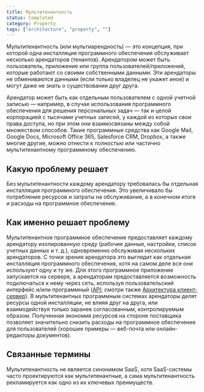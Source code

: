 ```yaml
---
title: Мультитенантность
status: Completed
category: Property
tags: ["architecture", "property", ""]
---
```


Мультитенантность (или мультиарендность) — это концепция, при которой одна инсталляция программного обеспечения обслуживает несколько арендаторов (тенантов).
Арендатором может быть пользователь, приложение или группа пользователей/приложений, которые работают со своими собственными данными.
Эти арендаторы не обмениваются данными (если только владелец не укажет иное) и могут даже не знать о существовании друг друга.

Арендатор может быть как отдельным пользователем с одной учетной записью — например, в случае использования программного обеспечения 
для решения персональных задач — так и целой корпорацией с тысячами учетных записей, у каждой из которых свои права доступа,
но при этом они взаимосвязаны между собой множеством способов. 
Такие программные средства как Google Mail, Google Docs, Microsoft Office 365, Salesforce CRM, Dropbox, а также многие другие,
можно отнести к полностью или частично мультитенантному программному обеспечению.

## Какую проблему решает

Без мультитенантности каждому арендатору требовалась бы отдельная инсталляция программного обеспечения.
Это увеличивало бы потребление ресурсов и затраты на обслуживание, а в конечном итоге и расходы на программное обеспечение.

## Как именно решает проблему

Мультитенантное программное обеспечение предоставляет каждому арендатору изолированную среду (рабочие данные, настройки, список учетных данных и т. д.),
одновременно обслуживая нескольких арендаторов. 
С точки зрения арендатора это выглядит как отдельная инсталляция программного обеспечения, хотя на самом деле все они используют одну и ту же.
Для этого программное приложение запускается на сервере, а арендаторам предоставляется возможность подключаться к нему через сеть, 
используя пользовательский интерфейс и/или программный ([API](/ru/application-programming-interface/); смотри также [Архитектура клиент-сервер](/ru/client-server-architecture/)).
В мультитенантных программным системах арендаторы делят ресурсы одной инсталляции, не влияя друг на друга,
или взаимодействуя только заранее согласованным, контролируемым образом.
Полученная экономия ресурсов на стороне поставщика позволяет значительно снизить расходы на программное обеспечение для пользователей (хорошие примеры — веб-почта или онлайн-редакторы документов).

## Связанные термины

Мультитенантность не является синонимом SaaS, хотя SaaS-системы часто проектируются как мультитенантные, а сама мультитенантность рекламируется
как одно из их ключевых преимуществ.
